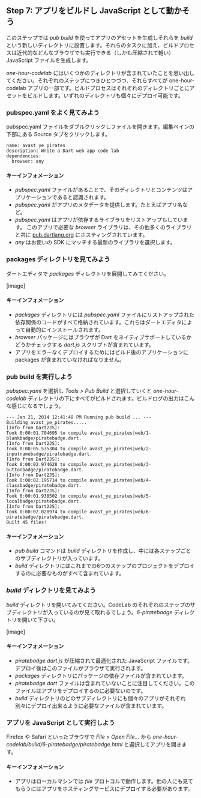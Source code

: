Step 7: アプリをビルドし JavaScript として動かそう
------

このステップでは *pub build* を使ってアプリのアセットを生成しそれらを *build* という新しいディレクトリに設置します。それらのタスクに加え、ビルドプロセスは近代的などんなブラウザでも実行できる（しかも圧縮されて軽い） JavaScript ファイルを生成します。

*one-hour-codelab* にはいくつかのディレクトリが含まれていたことを思い出してください。それぞれのステップにつきひとつづつ、それらすべてが one-hour-codelab アプリの一部です。ビルドプロセスはそれぞれのディレクトリごとにアセットをビルドします。いずれのディレクトリも個々にデプロイ可能です。

### pubspec.yaml をよく見てみよう

pubspec.yaml ファイルをダブルクリックしファイルを開きます。編集ペインの下部にある Source タブをクリックします。

    name: avast_ye_pirates
    description: Write a Dart web app code lab
    dependencies:
      browser: any

#### キーインフォメーション

* *pubspec.yaml* ファイルがあることで、そのディレクトリとコンテンツはアプリケーションであると認識されます。
* *pubspec.yaml* がアプリのメタデータを提供します。たとえばアプリ名など。
* *pubspec.yaml* はアプリが依存するライブラリをリストアップもしています。 このアプリで必要な *browser* ライブラリは、その他多くのライブラリと共に [pub.dartlang.org](https://pub.dartlang.org/) にホスティングされています。
* *any* はお使いの SDK にマッチする最新のライブラリを選択します。

### packages ディレクトリを見てみよう

ダートエディタで *packages* ディレクトリを展開してみてください。

[image]

#### キーインフォメーション

* *packages* ディレクトリには *pubspec.yaml* ファイルにリストアップされた依存関係のコードがすべて格納されています。これらはダートエディタによって自動的にインストールされます。
* *browser* パッケージにはブラウザが Dart をネイティブサポートしているかどうかチェックする *dart.js* スクリプトが含まれています。
* アプリをエラーなくデプロイするためにはビルド後のアプリケーションに packages が含まれていなければなりません。

### pub build を実行しよう

*pubspec.yaml* を選択し *Tools > Pub Build* と選択していくと *one-hour-codelab* ディレクトリの下にすべてがビルドされます。ビルドログの出力はこんな感じになるでしょう。

    --- Jan 21, 2014 12:41:48 PM Running pub build ... ---
    Building avast_ye_pirates.....
    [Info from Dart2JS]:
    Took 0:00:01.704695 to compile avast_ye_pirates|web/1-blankbadge/piratebadge.dart.
    [Info from Dart2JS]:
    Took 0:00:05.535304 to compile avast_ye_pirates|web/2-inputnamebadge/piratebadge.dart.
    [Info from Dart2JS]:
    Took 0:00:02.974628 to compile avast_ye_pirates|web/3-buttonbadge/piratebadge.dart.
    [Info from Dart2JS]:
    Took 0:00:02.195714 to compile avast_ye_pirates|web/4-classbadge/piratebadge.dart.
    [Info from Dart2JS]:
    Took 0:00:01.938502 to compile avast_ye_pirates|web/5-localbadge/piratebadge.dart.
    [Info from Dart2JS]:
    Took 0:00:02.028974 to compile avast_ye_pirates|web/6-piratebadge/piratebadge.dart.
    Built 45 files!

#### キーインフォメーション

* *pub build* コマンドは *build* ディレクトリを作成し、中には各ステップごとのサブディレクトリが入っています。
* *build* ディレクトリにはこれまでの6つのステップのプロジェクトをデプロイするのに必要なものがすべて含まれています。

### *build* ディレクトリを見てみよう

*build* ディレクトリを開いてみてください。CodeLab のそれぞれのステップのサブディレクトリが入っているのが見て取れるでしょう。*6-piratebadge* ディレクトリを開いて下さい。

[image]

#### キーインフォメーション

* *piratebadge.dart.js* が圧縮されて最適化された JavaScript ファイルです。デプロイ後はこのファイルがブラウザで実行されます。
* *packages* ディレクトリにパッケージの依存ファイルが含まれています。
* *piratebadge.dart* ファイルは含まれていないことに注目してください。このファイルはアプリをデプロイするのに必要ないのです。
* *build* ディレクトリのどのサブディレクトリにも個々のアプリがそれぞれ別々にデプロイ出来るように必要なファイルが含まれています。

### アプリを JavaScript として実行しよう

Firefox や Safari といったブラウザで *File > Open File…* から *one-hour-codelab/build/6-piratebadge/piratebadge.html* と選択してアプリを開きます。

#### キーインフォメーション

* アプリはローカルマシンでは *file* プロトコルで動作します。他の人にも見てもらうにはアプリをホスティングサービスにデプロイする必要があります。

